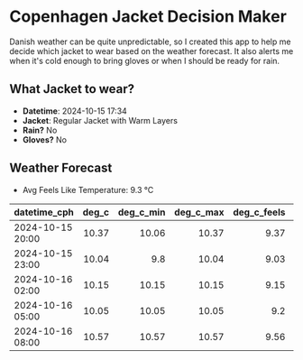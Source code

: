
# Copenhagen Jacket Decision Maker

Danish weather can be quite unpredictable, so I created this app to help me decide which jacket to wear based on the weather forecast. 
It also alerts me when it's cold enough to bring gloves or when I should be ready for rain.

## What Jacket to wear?

- **Datetime**: 2024-10-15 17:34
- **Jacket**: Regular Jacket with Warm Layers
- **Rain?** No
- **Gloves?** No

## Weather Forecast
- Avg Feels Like Temperature: 9.3 °C

| datetime_cph     |   deg_c |   deg_c_min |   deg_c_max |   deg_c_feels | weather   | wind   | rain   |
|:-----------------|--------:|------------:|------------:|--------------:|:----------|:-------|:-------|
| 2024-10-15 20:00 |   10.37 |       10.06 |       10.37 |          9.37 | Clouds    | Low    | None   |
| 2024-10-15 23:00 |   10.04 |        9.8  |       10.04 |          9.03 | Clouds    | Low    | None   |
| 2024-10-16 02:00 |   10.15 |       10.15 |       10.15 |          9.15 | Clear     | Low    | None   |
| 2024-10-16 05:00 |   10.05 |       10.05 |       10.05 |          9.2  | Clouds    | Low    | None   |
| 2024-10-16 08:00 |   10.57 |       10.57 |       10.57 |          9.56 | Clouds    | High   | None   |
        